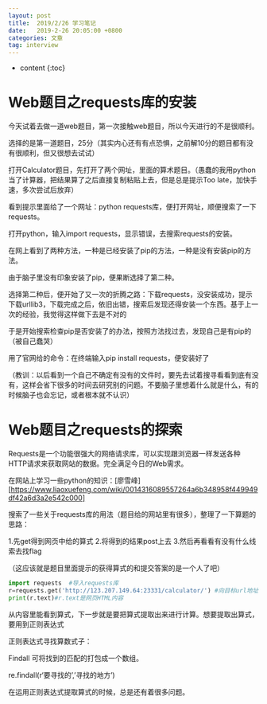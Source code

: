 ```yaml
---
layout: post
title:  2019/2/26 学习笔记
date:   2019-2-26 20:05:00 +0800
categories: 文章
tag: interview
---
```


* content
{:toc}



Web题目之requests库的安装
====================================
今天试着去做一道web题目，第一次接触web题目，所以今天进行的不是很顺利。

选择的是第一道题目，25分（其实内心还有有点恐惧，之前解10分的题目都有没有很顺利，但又很想去试试）

打开Calculator题目，先打开了两个网址，里面的算术题目。（愚蠢的我用python当了计算器，把结果算了之后直接复制粘贴上去，但是总是提示Too late，加快手速，多次尝试后放弃）

看到提示里面给了一个网址：python requests库，便打开网址，顺便搜索了一下requests。

打开python，输入import requests，显示错误，去搜索requests的安装。

在网上看到了两种方法，一种是已经安装了pip的方法，一种是没有安装pip的方法。

由于脑子里没有印象安装了pip，便果断选择了第二种。

选择第二种后，便开始了又一次的折腾之路：下载requests，没安装成功，提示下载urllib3，下载完成之后，依旧出错，搜索后发现还得安装一个东西。基于上一次的经验，我觉得这样做下去是不对的

于是开始搜索检查pip是否安装了的办法，按照方法找过去，发现自己是有pip的（被自己蠢哭）

用了官网给的命令：在终端输入pip install requests，便安装好了

（教训：以后看到一个自己不确定有没有的文件时，要先去试着搜寻看看到底有没有，这样会省下很多的时间去研究别的问题。不要脑子里想着什么就是什么，有的时候脑子也会忘记，或者根本就不认识）



Web题目之requests的探索
====================================
Requests是一个功能很强大的网络请求库，可以实现跟浏览器一样发送各种HTTP请求来获取网站的数据。完全满足今日的Web需求。

在网站上学习一些python的知识：[廖雪峰][https://www.liaoxuefeng.com/wiki/0014316089557264a6b348958f449949df42a6d3a2e542c000]

搜索了一些关于requests库的用法（题目给的网站里有很多），整理了一下算题的思路：

1.先get得到网页中给的算式 2.将得到的结果post上去 3.然后再看看有没有什么线索去找flag

（这应该就是题目里面提示的获得算式的和提交答案的是一个人了吧）

~~~python
import requests  #导入requests库
r=requests.get('http://123.207.149.64:23331/calculator/') #向目标url地址发送get请求
print(r.text)#r.text是网页HTML内容
~~~

从内容里能看到算式，下一步就是要把算式提取出来进行计算。想要提取出算式，要用到正则表达式 

正则表达式寻找算数式子：

Findall 可将找到的匹配的打包成一个数组。

re.findall(r‘要寻找的’,’寻找的地方’)

在运用正则表达式提取算式的时候，总是还有着很多问题。




